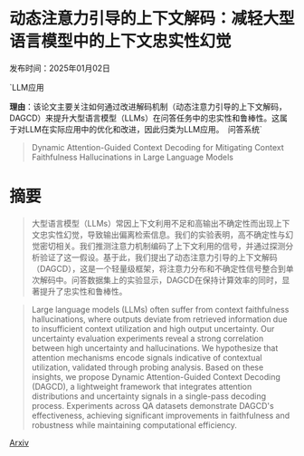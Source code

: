 # 动态注意力引导的上下文解码：减轻大型语言模型中的上下文忠实性幻觉

发布时间：2025年01月02日

`LLM应用

**理由**：该论文主要关注如何通过改进解码机制（动态注意力引导的上下文解码，DAGCD）来提升大型语言模型（LLMs）在问答任务中的忠实性和鲁棒性。这属于对LLM在实际应用中的优化和改进，因此归类为LLM应用。` `问答系统`

> Dynamic Attention-Guided Context Decoding for Mitigating Context Faithfulness Hallucinations in Large Language Models

# 摘要

> 大型语言模型（LLMs）常因上下文利用不足和高输出不确定性而出现上下文忠实性幻觉，导致输出偏离检索信息。我们的实验表明，高不确定性与幻觉密切相关。我们推测注意力机制编码了上下文利用的信号，并通过探测分析验证了这一假设。基于此，我们提出了动态注意力引导的上下文解码（DAGCD），这是一个轻量级框架，将注意力分布和不确定性信号整合到单次解码中。问答数据集上的实验显示，DAGCD在保持计算效率的同时，显著提升了忠实性和鲁棒性。

> Large language models (LLMs) often suffer from context faithfulness hallucinations, where outputs deviate from retrieved information due to insufficient context utilization and high output uncertainty. Our uncertainty evaluation experiments reveal a strong correlation between high uncertainty and hallucinations. We hypothesize that attention mechanisms encode signals indicative of contextual utilization, validated through probing analysis. Based on these insights, we propose Dynamic Attention-Guided Context Decoding (DAGCD), a lightweight framework that integrates attention distributions and uncertainty signals in a single-pass decoding process. Experiments across QA datasets demonstrate DAGCD's effectiveness, achieving significant improvements in faithfulness and robustness while maintaining computational efficiency.

[Arxiv](https://arxiv.org/abs/2501.01059)